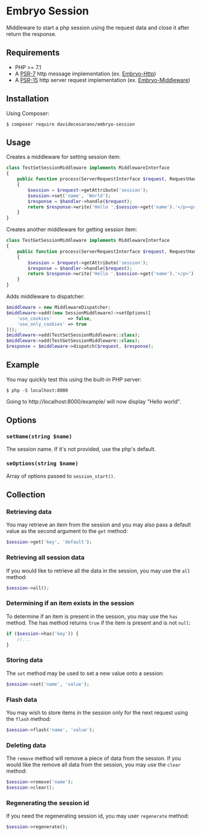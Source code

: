 # Embryo Session
Middleware to start a php session using the request data and close it after return the response.

## Requirements
* PHP >= 7.1
* A [PSR-7](https://www.php-fig.org/psr/psr-7/) http message implementation (ex. [Embryo-Http](https://github.com/davidecesarano/embryo-http))
* A [PSR-15](https://www.php-fig.org/psr/psr-15/) http server request implementation (ex. [Embryo-Middleware](https://github.com/davidecesarano/embryo-middleware))

## Installation
Using Composer:
```
$ composer require davidecesarano/embryo-session
```

## Usage
Creates a middleware for setting session item:
```php
class TestSetSessionMiddleware implements MiddlewareInterface
{
    public function process(ServerRequestInterface $request, RequestHandlerInterface $handler): ResponseInterface
    {
        $session = $request->getAttribute('session');
        $session->set('name', 'World');
        $response = $handler->handle($request);
        return $response->write('Hello '.$session->get('name').'</p><p><a href="test.php">Other Page</a></p>');
    }
}
```
Creates another middleware for getting session item:
```php
class TestGetSessionMiddleware implements MiddlewareInterface
{
    public function process(ServerRequestInterface $request, RequestHandlerInterface $handler): ResponseInterface
    {
        $session = $request->getAttribute('session');
        $response = $handler->handle($request);
        return $response->write('Hello '.$session->get('name').'</p>');
    }
}
```
Adds middleware to dispatcher:
```php
$middleware = new MiddlewareDispatcher;
$middleware->add((new SessionMiddleware)->setOptions([
    'use_cookies'      => false,
    'use_only_cookies' => true
]));
$middleware->add(TestSetSessionMiddleware::class);
$middleware->add(TestGetSessionMiddleware::class);
$response = $middleware->dispatch($request, $response);
```

## Example
You may quickly test this using the built-in PHP server:
```
$ php -S localhost:8000
```
Going to http://localhost:8000/example/ will now display "Hello world".

## Options
### `setName(string $name)`
The session name. If it's not provided, use the php's default.

### `seOptions(string $name)`
Array of options passed to `session_start()`.

## Collection
### Retrieving data
You may retrieve an item from the session and you may also pass a default value as the second argument to the `get` method:
```php
$session->get('key', 'default');
```

### Retrieving all session data
If you would like to retrieve all the data in the session, you may use the `all` method:
```php
$session->all();
```

### Determining if an item exists in the session
To determine if an item is present in the session, you may use the `has` method. The has method returns `true` if the item is present and is not `null`:
```php
if ($session->has('key')) {
    //...
}
```

### Storing data
The `set` method may be used to set a new value onto a session:
```php
$session->set('name', 'value');
```

### Flash data
You may wish to store items in the session only for the next request using the `flash` method:
```php
$session->flash('name', 'value');
```

### Deleting data
The `remove` method will remove a piece of data from the session. If you would like the remove all data from the session, you may use the `clear` method:
```php
$session->remove('name');
$session->clear();
```

### Regenerating the session id
If you need the regenerating session id, you may user `regenerate` method:
```php
$session->regenerate();
```
